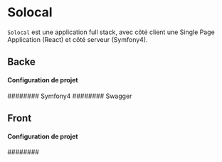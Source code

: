 # Solocal

`Solocal` est une application full stack, avec côté client une Single Page Application (React) et côté serveur (Symfony4).

## Backe


#### Configuration de projet

######## Symfony4
######## Swagger



## Front

#### Configuration de projet

######## 